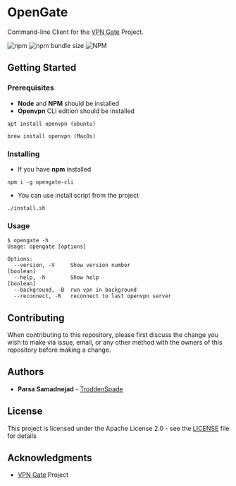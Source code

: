 # OpenGate

Command-line Client for the [VPN Gate](https://www.vpngate.net/) Project.

![npm](https://img.shields.io/npm/dw/opengate-cli?style=flat-square) ![npm bundle size](https://img.shields.io/bundlephobia/min/opengate-cli?style=flat-square) ![NPM](https://img.shields.io/npm/l/opengate-cli?style=flat-square)

## Getting Started

### Prerequisites

- **Node** and **NPM** should be installed
- **Openvpn** CLI edition should be installed

```
apt install openvpn (ubuntu)

brew install openvpn (MacOs)
```

### Installing

- If you have **npm** installed

```
npm i -g opengate-cli
```

- You can use install script from the project

```
./install.sh
```

### Usage

```
$ opengate -h
Usage: opengate [options]

Options:
  --version, -V     Show version number                                [boolean]
  --help, -h        Show help                                          [boolean]
  --background, -B  run vpn in background
  --reconnect, -R   reconnect to last openvpn server

```

## Contributing

When contributing to this repository, please first discuss the change you wish to make via issue, email, or any other method with the owners of this repository before making a change.

## Authors

- **Parsa Samadnejad** - [TroddenSpade](https://github.com/troddenspade)

## License

This project is licensed under the Apache License 2.0 - see the [LICENSE](LICENSE) file for details

## Acknowledgments

- [VPN Gate](https://www.vpngate.net/) Project
